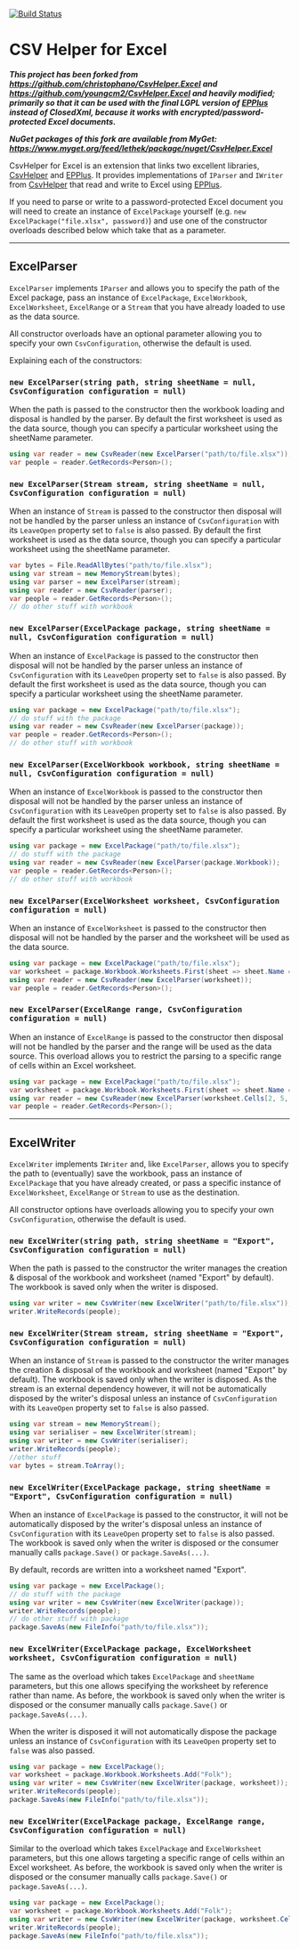 [![Build Status](https://dev.azure.com/lethek0447/lethek/_apis/build/status/lethek.CsvHelper.Excel)](https://dev.azure.com/lethek0447/lethek/_build/latest?definitionId=2)

# CSV Helper for Excel

***This project has been forked from https://github.com/christophano/CsvHelper.Excel and https://github.com/youngcm2/CsvHelper.Excel and heavily modified; primarily so that it can be used with the final LGPL version of [EPPlus](https://github.com/JanKallman/EPPlus) instead of ClosedXml, because it works with encrypted/password-protected Excel documents.***

***NuGet packages of this fork are available from MyGet:  https://www.myget.org/feed/lethek/package/nuget/CsvHelper.Excel***

CsvHelper for Excel is an extension that links two excellent libraries, [CsvHelper](https://joshclose.github.io/CsvHelper/) and [EPPlus](https://github.com/JanKallman/EPPlus).
It provides implementations of `IParser` and `IWriter` from [CsvHelper](https://joshclose.github.io/CsvHelper/) that read and write to Excel using [EPPlus](https://github.com/JanKallman/EPPlus).

If you need to parse or write to a password-protected Excel document you will need to create an instance of `ExcelPackage` yourself (e.g. `new ExcelPackage("file.xlsx", password)`) and use one of the constructor overloads described below which take that as a parameter.

---

## ExcelParser
`ExcelParser` implements `IParser` and allows you to specify the path of the Excel package, pass an instance of `ExcelPackage`, `ExcelWorkbook`, `ExcelWorksheet`, `ExcelRange` or a `Stream` that you have already loaded to use as the data source.

All constructor overloads have an optional parameter allowing you to specify your own `CsvConfiguration`, otherwise the default is used.

Explaining each of the constructors:

### `new ExcelParser(string path, string sheetName = null, CsvConfiguration configuration = null)`

When the path is passed to the constructor then the workbook loading and disposal is handled by the parser. By default the first worksheet is used as the data source, though you can specify a particular worksheet using the sheetName parameter.

```csharp
using var reader = new CsvReader(new ExcelParser("path/to/file.xlsx"));
var people = reader.GetRecords<Person>();
```

### `new ExcelParser(Stream stream, string sheetName = null, CsvConfiguration configuration = null)`

When an instance of `Stream` is passed to the constructor then disposal will not be handled by the parser unless an instance of `CsvConfiguration` with its `LeaveOpen` property set to `false` is also passed. By default the first worksheet is used as the data source, though you can specify a particular worksheet using the sheetName parameter.

```csharp
var bytes = File.ReadAllBytes("path/to/file.xlsx");
using var stream = new MemoryStream(bytes);
using var parser = new ExcelParser(stream);
using var reader = new CsvReader(parser);
var people = reader.GetRecords<Person>();
// do other stuff with workbook
```

### `new ExcelParser(ExcelPackage package, string sheetName = null, CsvConfiguration configuration = null)`

When an instance of `ExcelPackage` is passed to the constructor then disposal will not be handled by the parser unless an instance of `CsvConfiguration` with its `LeaveOpen` property set to `false` is also passed. By default the first worksheet is used as the data source, though you can specify a particular worksheet using the sheetName parameter.

```csharp
using var package = new ExcelPackage("path/to/file.xlsx");
// do stuff with the package
using var reader = new CsvReader(new ExcelParser(package));
var people = reader.GetRecords<Person>();
// do other stuff with workbook
```

### `new ExcelParser(ExcelWorkbook workbook, string sheetName = null, CsvConfiguration configuration = null)`
When an instance of `ExcelWorkbook` is passed to the constructor then disposal will not be handled by the parser unless an instance of `CsvConfiguration` with its `LeaveOpen` property set to `false` is also passed. By default the first worksheet is used as the data source, though you can specify a particular worksheet using the sheetName parameter.

```csharp
using var package = new ExcelPackage("path/to/file.xlsx");
// do stuff with the package
using var reader = new CsvReader(new ExcelParser(package.Workbook));
var people = reader.GetRecords<Person>();
// do other stuff with workbook
```


### `new ExcelParser(ExcelWorksheet worksheet, CsvConfiguration configuration = null)`

When an instance of `ExcelWorksheet` is passed to the constructor then disposal will not be handled by the parser and the worksheet will be used as the data source.

```csharp
using var package = new ExcelPackage("path/to/file.xlsx");
var worksheet = package.Workbook.Worksheets.First(sheet => sheet.Name == "Folk");
using var reader = new CsvReader(new ExcelParser(worksheet));
var people = reader.GetRecords<Person>();
```

### `new ExcelParser(ExcelRange range, CsvConfiguration configuration = null)`
When an instance of `ExcelRange` is passed to the constructor then disposal will not be handled by the parser and the range will be used as the data source. This overload allows you to restrict the parsing to a specific range of cells within an Excel worksheet.

```csharp
using var package = new ExcelPackage("path/to/file.xlsx");
var worksheet = package.Workbook.Worksheets.First(sheet => sheet.Name == "Folk");
using var reader = new CsvReader(new ExcelParser(worksheet.Cells[2, 5, 400, 33]));
var people = reader.GetRecords<Person>();
```

---

## ExcelWriter
`ExcelWriter` implements `IWriter` and, like `ExcelParser`, allows you to specify the path to (eventually) save the workbook, pass an instance of `ExcelPackage` that you have already created, or pass a specific instance of `ExcelWorksheet`, `ExcelRange` or `Stream` to use as the destination.

All constructor options have overloads allowing you to specify your own `CsvConfiguration`, otherwise the default is used.

### `new ExcelWriter(string path, string sheetName = "Export", CsvConfiguration configuration = null)`

When the path is passed to the constructor the writer manages the creation & disposal of the workbook and worksheet (named "Export" by default). The workbook is saved only when the writer is disposed.

```csharp
using var writer = new CsvWriter(new ExcelWriter("path/to/file.xlsx"));
writer.WriteRecords(people);
```

### `new ExcelWriter(Stream stream, string sheetName = "Export", CsvConfiguration configuration = null)`

When an instance of `Stream` is passed to the constructor the writer manages the creation & disposal of the workbook and worksheet (named "Export" by default). The workbook is saved only when the writer is disposed. As the stream is an external dependency however, it will not be automatically disposed by the writer's disposal unless an instance of `CsvConfiguration` with its `LeaveOpen` property set to `false` is also passed.

```csharp
using var stream = new MemoryStream();
using var serialiser = new ExcelWriter(stream);
using var writer = new CsvWriter(serialiser);
writer.WriteRecords(people);
//other stuff
var bytes = stream.ToArray();
```

### `new ExcelWriter(ExcelPackage package, string sheetName = "Export", CsvConfiguration configuration = null)`

When an instance of `ExcelPackage` is passed to the constructor, it will not be automatically disposed by the writer's disposal unless an instance of `CsvConfiguration` with its `LeaveOpen` property set to `false` is also passed. The workbook is saved only when the writer is disposed or the consumer manually calls `package.Save()` or `package.SaveAs(...)`.

By default, records are written into a worksheet named "Export".

```csharp
using var package = new ExcelPackage();
// do stuff with the package
using var writer = new CsvWriter(new ExcelWriter(package));
writer.WriteRecords(people);
// do other stuff with package
package.SaveAs(new FileInfo("path/to/file.xlsx"));
```

### `new ExcelWriter(ExcelPackage package, ExcelWorksheet worksheet, CsvConfiguration configuration = null)`

The same as the overload which takes `ExcelPackage` and `sheetName` parameters, but this one allows specifying the worksheet by reference rather than name. As before, the workbook is saved only when the writer is disposed or the consumer manually calls `package.Save()` or `package.SaveAs(...)`.

When the writer is disposed it will not automatically dispose the package unless an instance of `CsvConfiguration` with its `LeaveOpen` property set to `false` was also passed.

```csharp
using var package = new ExcelPackage();
var worksheet = package.Workbook.Worksheets.Add("Folk");
using var writer = new CsvWriter(new ExcelWriter(package, worksheet));
writer.WriteRecords(people);
package.SaveAs(new FileInfo("path/to/file.xlsx"));
```

### `new ExcelWriter(ExcelPackage package, ExcelRange range, CsvConfiguration configuration = null)`

Similar to the overload which takes `ExcelPackage` and `ExcelWorksheet` parameters, but this one allows targeting a specific range of cells within an Excel worksheet. As before, the workbook is saved only when the writer is disposed or the consumer manually calls `package.Save()` or `package.SaveAs(...)`.

```csharp
using var package = new ExcelPackage();
var worksheet = package.Workbook.Worksheets.Add("Folk");
using var writer = new CsvWriter(new ExcelWriter(package, worksheet.Cells[2, 5, 400, 33]));
writer.WriteRecords(people);
package.SaveAs(new FileInfo("path/to/file.xlsx"));
```
